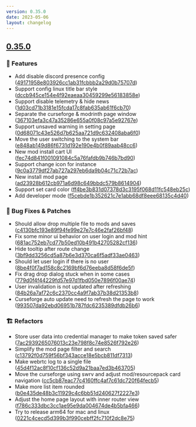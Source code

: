 ```yaml
---
version: 0.35.0
date: 2023-05-06
layout: changelog
---
```

## [0.35.0](#0.35.0)

### 🚀 Features

- Add disable discord presence config ([49171958e803926cc1ab31fcbbb2a29d0b75707d](https://github.com/Voxelum/x-minecraft-launcher/commit/49171958e803926cc1ab31fcbbb2a29d0b75707d))
- Support config linux title bar style ([dccb945ce154e4f92eaeaa30459299e56183858e](https://github.com/Voxelum/x-minecraft-launcher/commit/dccb945ce154e4f92eaeaa30459299e56183858e))
- Support disable telemetry & hide news ([1d03cd71b3181e15fcda17c8fab635ab61f6cb70](https://github.com/Voxelum/x-minecraft-launcher/commit/1d03cd71b3181e15fcda17c8fab635ab61f6cb70))
- Separate the curseforge & modrinth page window ([367103efa3c47a35286e655a0f08c97a5e92767e](https://github.com/Voxelum/x-minecraft-launcher/commit/367103efa3c47a35286e655a0f08c97a5e92767e))
- Support unsaved warning in setting page ([0d68071c43e526d7b625aa721d9c632408aba6f0](https://github.com/Voxelum/x-minecraft-launcher/commit/0d68071c43e526d7b625aa721d9c632408aba6f0))
- Move the user switching to the system bar ([e848ab149d86f6731d192e190e4b0f89aab48cc6](https://github.com/Voxelum/x-minecraft-launcher/commit/e848ab149d86f6731d192e190e4b0f89aab48cc6))
- New mod install cart UI ([fec74d841f001091084c5a76fafdb9b746b7bd90](https://github.com/Voxelum/x-minecraft-launcher/commit/fec74d841f001091084c5a76fafdb9b746b7bd90))
- Support change icon for instance ([9c0a3779df27ab727a297eb6da9b04c71c72b7ac](https://github.com/Voxelum/x-minecraft-launcher/commit/9c0a3779df27ab727a297eb6da9b04c71c72b7ac))
- New install mod page ([ad23928b612cb971a6d98c649bbdc579b8614904](https://github.com/Voxelum/x-minecraft-launcher/commit/ad23928b612cb971a6d98c649bbdc579b8614904))
- Support set card color ([ff4be3b831d07378d3c3195f068d11fc548eb25c](https://github.com/Voxelum/x-minecraft-launcher/commit/ff4be3b831d07378d3c3195f068d11fc548eb25c))
- Add developer mode ([f5cebde1b352621c7e1abb68df8eee68135c4d40](https://github.com/Voxelum/x-minecraft-launcher/commit/f5cebde1b352621c7e1abb68df8eee68135c4d40))

### 🐛 Bug Fixes & Patches

- Should allow drop multiple file to mods and saves ([c4130bfc193e89f94fe99e27e7c46e2faf26bf48](https://github.com/Voxelum/x-minecraft-launcher/commit/c4130bfc193e89f94fe99e27e7c46e2faf26bf48))
- Fix some minor ui behavior on user login and mod hint ([681ac752eb7cd77b50ed10b491b42705282cf136](https://github.com/Voxelum/x-minecraft-launcher/commit/681ac752eb7cd77b50ed10b491b42705282cf136))
- Hide tooltip after route change ([3bf9dd3256cd5a87b6e3d370ca6f5adf33ae0463](https://github.com/Voxelum/x-minecraft-launcher/commit/3bf9dd3256cd5a87b6e3d370ca6f5adf33ae0463))
- Should let user login if there is no user ([8be4f0f7ad158c8c2169bf6d76eeba8d58f6de5f](https://github.com/Voxelum/x-minecraft-launcher/commit/8be4f0f7ad158c8c2169bf6d76eeba8d58f6de5f))
- Fix drag drop dialog stuck when in some cases ([779d0f4f44229fd57e97d1fbd050e7896f00ae74](https://github.com/Voxelum/x-minecraft-launcher/commit/779d0f4f44229fd57e97d1fbd050e7896f00ae74))
- User invalidation is not updated after refreshing ([84b26a7af72c6c2370cc4a9f7ab37b38d21353b8](https://github.com/Voxelum/x-minecraft-launcher/commit/84b26a7af72c6c2370cc4a9f7ab37b38d21353b8))
- Curseforge auto update need to refresh the page to work ([993507da92ebd06951b787fdc6235389dfdb26b6](https://github.com/Voxelum/x-minecraft-launcher/commit/993507da92ebd06951b787fdc6235389dfdb26b6))

### 🏗️ Refactors

- Store user data into credential manager to make token saved safer ([7ac2939265076013c23e798f8c74e8526f792e26](https://github.com/Voxelum/x-minecraft-launcher/commit/7ac2939265076013c23e798f8c74e8526f792e26))
- Simplify the mod page filter and search ([c13792f0d759f56bf343acce18e5bcb811df7313](https://github.com/Voxelum/x-minecraft-launcher/commit/c13792f0d759f56bf343acce18e5bcb811df7313))
- Make webrtc log to a single file ([45d4f12ac8f10cf136c52d9a21baa7ed3b463705](https://github.com/Voxelum/x-minecraft-launcher/commit/45d4f12ac8f10cf136c52d9a21baa7ed3b463705))
- Move the curseforge using swrv and adjust mod/resourcepack card navigation ([cc5cb87eac77c4160ffc4af7c61dc720f64fecb5](https://github.com/Voxelum/x-minecraft-launcher/commit/cc5cb87eac77c4160ffc4af7c61dc720f64fecb5))
- Make more list item rounded ([b0e435de48b3c11929c4c6bb51d240627f2227e3](https://github.com/Voxelum/x-minecraft-launcher/commit/b0e435de48b3c11929c4c6bb51d240627f2227e3))
- Adjust the home page layout with inner router view ([f786c333dbc3cc1ae95e9da004674de4b5bfa466](https://github.com/Voxelum/x-minecraft-launcher/commit/f786c333dbc3cc1ae95e9da004674de4b5bfa466))
- Try to release arm64 for mac and linux ([0221c4cecd5d399b3f990cebff2fc710f2dc8e75](https://github.com/Voxelum/x-minecraft-launcher/commit/0221c4cecd5d399b3f990cebff2fc710f2dc8e75))